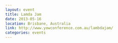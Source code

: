 ```yaml
---
layout: event
title: Lamda Jam
date: 2013-05-16
location: Brisbane, Australia
link: http://www.yowconference.com.au/lambdajam/
categories: events
---
```

